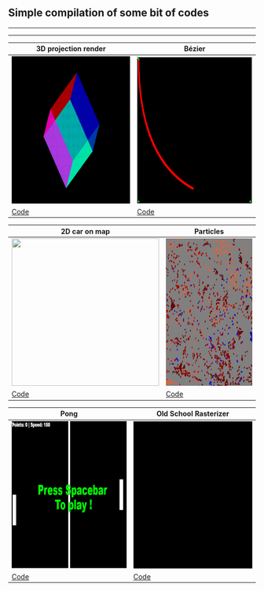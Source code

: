 ## Simple compilation of some bit of codes
----------------------
----------------------

| 3D projection render | Bézier  |
| -------------------- | ------- |
| <img height="300" width="300" src="./3D_test/res/cube_3d.gif"> | <img height="300" width="300" src="./bezier/res/demo.gif"> |
| [Code](./3D_test/) | [Code](./bezier/) | 

| 2D car on map | Particles  |
| -------------------- | ------- |
| <img height="300" width="300" src="./cars/res/demo.gif"> | <img height="300" width="300" src="./particles_simulation/res/demo.gif"> | 
| [Code](./cars/) | [Code](./particles_simulation//) | 

| Pong | Old School Rasterizer  |
| -------------------- | ------- |
| <img height="300" width="300" src="./pong_color/res/demo.gif"> | <img height="300" width="300" src="./rasterizer/res/demo.gif"> | 
| [Code](./pong_color/) | [Code](./rasterizer/) | 
